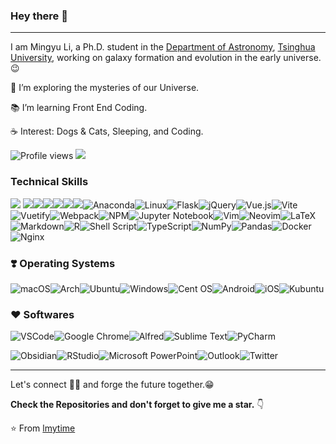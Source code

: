 <!--
**lmytime/lmytime** is a ✨ _special_ ✨ repository because its `README.md` (this file) appears on your GitHub profile.
-->

### Hey there 👋

---
<!--
<p align="center">
  <img src="https://raw.githubusercontent.com/lmytime/lmytime/master/Card.png" width="100%" title="Intro Card" alt="Intro Card">
</p>
-->
I am Mingyu Li, a Ph.D. student in the [Department of Astronomy](https://astro.tsinghua.edu.cn/), [Tsinghua University](https://www.tsinghua.edu.cn/), working on galaxy formation and evolution in the early universe. :wink:

 🔭 I’m exploring the mysteries of our Universe.

 :books: I’m learning Front End Coding.



 ☕ Interest: Dogs & Cats, Sleeping, and Coding.

![Profile views](https://gpvc.arturio.dev/lmytime)
<img src="https://img.shields.io/github/followers/lmytime?label=Follow" style=" float:left, margin-right:10px" />



### Technical Skills

<img src="https://img.shields.io/badge/-Python-black?style=flat&logo=python&logoColor=white"> <img src = "https://img.shields.io/badge/-HTML5-E34F26?style=flat&logo=html5&logoColor=white"><img src = "https://img.shields.io/badge/-CSS3-1572B6?style=flat&logo=css3&logoColor=white"><img src="https://img.shields.io/badge/-JavaScript-eed718?style=flat&logo=javascript&logoColor=ffffff"><img src="http://img.shields.io/badge/-Git-F1502F?style=flat&logo=git&logoColor=FFFFFF"><img src="http://img.shields.io/badge/-Github-000000?style=flat&logo=github&logoColor=FFFFFF"><img src="https://img.shields.io/badge/-C%20&%20C++-659ad2?style=fo-the-badge&logo=c%2B%2B&logoColor=ffffff">![Anaconda](https://img.shields.io/badge/Anaconda-%2344A833.svg?style=flat&logo=anaconda&logoColor=white)![Linux](https://img.shields.io/badge/Linux-FCC624?style=flat&logo=linux&logoColor=black)![Flask](https://img.shields.io/badge/flask-%23000.svg?style=flat&logo=flask&logoColor=white)![jQuery](https://img.shields.io/badge/jquery-%230769AD.svg?style=flat&logo=jquery&logoColor=white)![Vue.js](https://img.shields.io/badge/vuejs-%2335495e.svg?style=flat&logo=vuedotjs&logoColor=%234FC08D)![Vite](https://img.shields.io/badge/vite-%23646CFF.svg?style=flat&logo=vite&logoColor=white)![Vuetify](https://img.shields.io/badge/Vuetify-1867C0?style=flat&logo=vuetify&logoColor=AEDDFF)![Webpack](https://img.shields.io/badge/webpack-%238DD6F9.svg?style=flat&logo=webpack&logoColor=black)![NPM](https://img.shields.io/badge/NPM-%23000000.svg?style=flat&logo=npm&logoColor=white)![Jupyter Notebook](https://img.shields.io/badge/jupyter-%23FA0F00.svg?style=flat&logo=jupyter&logoColor=white)![Vim](https://img.shields.io/badge/VIM-%2311AB00.svg?style=flat&logo=vim&logoColor=white)![Neovim](https://img.shields.io/badge/NeoVim-%2357A143.svg?&style=flat&logo=neovim&logoColor=white)![LaTeX](https://img.shields.io/badge/latex-%23008080.svg?style=flat&logo=latex&logoColor=white)![Markdown](https://img.shields.io/badge/markdown-%23000000.svg?style=flat&logo=markdown&logoColor=white)![R](https://img.shields.io/badge/r-%23276DC3.svg?style=flat&logo=r&logoColor=white)![Shell Script](https://img.shields.io/badge/shell_script-%23121011.svg?style=flat&logo=gnu-bash&logoColor=white)![TypeScript](https://img.shields.io/badge/typescript-%23007ACC.svg?style=flat&logo=typescript&logoColor=white)![NumPy](https://img.shields.io/badge/numpy-%23013243.svg?style=flat&logo=numpy&logoColor=white)![Pandas](https://img.shields.io/badge/pandas-%23150458.svg?style=flat&logo=pandas&logoColor=white)![Docker](https://img.shields.io/badge/docker-%230db7ed.svg?style=flat&logo=docker&logoColor=white)![Nginx](https://img.shields.io/badge/nginx-%23009639.svg?style=flat&logo=nginx&logoColor=white)



### :heavy_heart_exclamation: Operating Systems

![macOS](https://img.shields.io/badge/mac%20os-000000?style=flat-square&logo=macos&logoColor=F0F0F0)![Arch](https://img.shields.io/badge/Arch%20Linux-1793D1?logo=arch-linux&logoColor=fff&style=flat-square)![Ubuntu](https://img.shields.io/badge/Ubuntu-E95420?style=flat-square&logo=ubuntu&logoColor=white)![Windows](https://img.shields.io/badge/Windows-0078D6?style=flat-square&logo=windows&logoColor=white)![Cent OS](https://img.shields.io/badge/cent%20os-002260?style=flat-square&logo=centos&logoColor=F0F0F0)![Android](https://img.shields.io/badge/Android-3DDC84?style=flat-square&logo=android&logoColor=white)![iOS](https://img.shields.io/badge/iOS-000000?style=flat-square&logo=ios&logoColor=white)![Kubuntu](https://img.shields.io/badge/-KUbuntu-%230079C1?style=flat-square&logo=kubuntu&logoColor=white)

### :heart: Softwares
![VSCode](http://img.shields.io/badge/-VS%20Code-007ACC?style=for-the-badge&logo=visual%20studio%20code&logoColor=white)![Google Chrome](https://img.shields.io/badge/Google%20Chrome-4285F4?style=for-the-badge&logo=GoogleChrome&logoColor=white)![Alfred](https://img.shields.io/badge/alfred-%235C1F87.svg?style=for-the-badge&logo=alfred)![Sublime Text](https://img.shields.io/badge/sublime_text-%23575757.svg?style=for-the-badge&logo=sublime-text&logoColor=important)![PyCharm](https://img.shields.io/badge/pycharm-143?style=for-the-badge&logo=pycharm&logoColor=black&color=black&labelColor=green)

![Obsidian](https://img.shields.io/badge/Obsidian-%23483699.svg?style=for-the-badge&logo=obsidian&logoColor=white)![RStudio](https://img.shields.io/badge/RStudio-4285F4?style=for-the-badge&logo=rstudio&logoColor=white)![Microsoft PowerPoint](https://img.shields.io/badge/Microsoft_PowerPoint-B7472A?style=for-the-badge&logo=microsoft-powerpoint&logoColor=white)![Outlook](https://img.shields.io/badge/Microsoft_Outlook-0078D4?style=for-the-badge&logo=microsoft-outlook&logoColor=white)![Twitter](https://img.shields.io/badge/Twitter-%231DA1F2.svg?style=for-the-badge&logo=Twitter&logoColor=white)


---

Let's connect 👨‍💻 and forge the future together.😁

**Check the Repositories and don't forget to give me a star.** 👇

:star: From [lmytime](https://github.com/lmytime)

[website]: https://lmytime.com
[twitter]: https://twitter.com/lmytime
